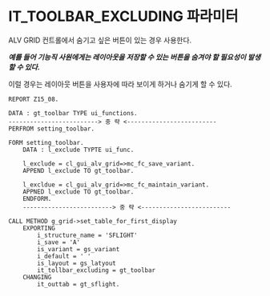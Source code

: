 # IT_TOOLBAR_EXCLUDING 파라미터
ALV GRID 컨트롤에서 숨기고 싶은 버튼이 있는 경우 사용한다. <br>

***예를 들어 기능직 사원에게는 레이아웃을 저장할 수 있는 버튼을 숨겨야 할 필요성이 발생할 수 있다.***

이럴 경우는 레이아웃 버튼을 사용자에 따라 보이게 하거나 숨기게 할 수 있다.

```ABAP
REPORT Z15_08.

DATA : gt_toolbar TYPE ui_functions.
-------------------------> 중 략 <-------------------------
PERFROM setting_toolbar.

FORM setting_toolbar.
    DATA : l_exclude TYPTE ui_func.

    l_exclude = cl_gui_alv_grid=>mc_fc_save_variant.
    APPEND l_exclude TO gt_toolbar.

    l_excldue = cl_gui_alv_grid=>mc_fc_maintain_variant.
    APPNED l_exclude TO gt_toolbar.
    ENDFORM.
    -------------------------> 중 략 <-------------------------

CALL METHOD g_grid->set_table_for_first_display
    EXPORTING
        i_structure_name = 'SFLIGHT'
        i_save = 'A'
        is_variant = gs_variant
        i_default = ' '
        is_layout = gs_latyout
        it_tollbar_excluding = gt_toolbar
    CHANGING    
        it_outtab = gt_sflight.
```
